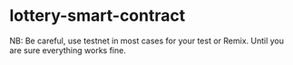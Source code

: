 # lottery-smart-contract

NB: Be careful, use testnet in most cases for your test or Remix. Until you are sure everything works fine.
